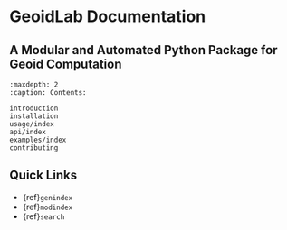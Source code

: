 # GeoidLab Documentation

## A Modular and Automated Python Package for Geoid Computation

```{toctree}
:maxdepth: 2
:caption: Contents:

introduction
installation
usage/index
api/index
examples/index
contributing
```

## Quick Links

* {ref}`genindex`
* {ref}`modindex`
* {ref}`search`
